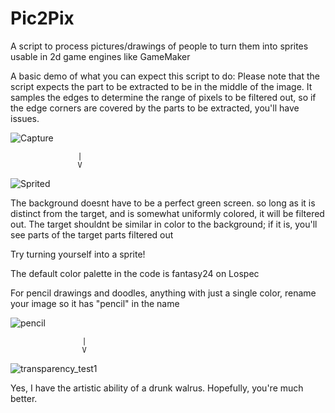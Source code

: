 # Pic2Pix
A script to process pictures/drawings of people to turn them into sprites usable in 2d game engines like GameMaker

A basic demo of what you can expect this script to do: Please note that the script expects the part to be extracted to be in the middle of the image. It samples the edges to determine the range of pixels to be filtered out, so if the edge corners are covered by the parts to be extracted, you'll have issues. 

![Capture](https://github.com/user-attachments/assets/f42106d4-6e55-43ad-862d-7c9b2c042f8d)

                   |
                   V

![Sprited](https://github.com/user-attachments/assets/d283df28-e98f-4853-8a27-423b38e56d84)

The background doesnt have to be a perfect green screen. so long as it is distinct from the target, and is somewhat uniformly colored, it will be filtered out. The target shouldnt be similar in color to the background; if it is, you'll see parts of the target parts filtered out

Try turning yourself into a sprite!

The default color palette in the code is fantasy24 on Lospec

For pencil drawings and doodles, anything with just a single color, rename your image so it has "pencil" in the name




![pencil](https://github.com/user-attachments/assets/753184c0-213a-484b-8861-07df3b8e1393)

                    |
                    V
                    
![transparency_test1](https://github.com/user-attachments/assets/a2960f1f-469b-41dd-bac9-1d35b7fd29fc)

Yes, I have the artistic ability of a drunk walrus. Hopefully, you're much better.


